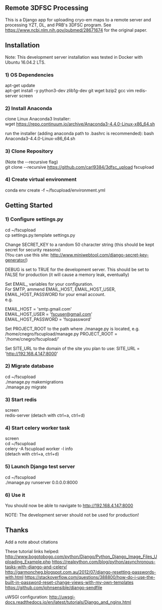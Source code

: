 ## Remote 3DFSC Processing

This is a Django app for uploading cryo-em maps to a remote server and processing YZT, DL, and PRB's 3DFSC program.
See https://www.ncbi.nlm.nih.gov/pubmed/28671674 for the original paper.
## Installation

Note: This development server installation was tested in Docker with Ubuntu 16.04.2 LTS.

### 1) OS Dependencies
apt-get update  
apt-get install -y python3-dev zlib1g-dev git wget bzip2 gcc vim redis-server screen 

### 2) Install Anaconda
clone Linux Anaconda3 Installer:  
wget https://repo.continuum.io/archive/Anaconda3-4.4.0-Linux-x86_64.sh

run the installer (adding anaconda path to .bashrc is recommended): 
bash Anaconda3-4.4.0-Linux-x86_64.sh

### 3) Clone Repository
(Note the --recursive flag)  
git clone --recursive https://github.com/carl9384/3dfsc_upload fscupload

### 4) Create virtual environment
conda env create -f ~/fscupload/environment.yml

## Getting Started

### 1) Configure settings.py
cd ~/fscupload  
cp settings.py.template settings.py

Change SECRET_KEY to a random 50 character string (this should be kept secret for security reasons)  
(You can use this site: http://www.miniwebtool.com/django-secret-key-generator/) 

DEBUG is set to TRUE for the development server. This should be set to FALSE for production (it will cause a memory leak, eventually)

Set EMAIL_ variables for your configuration.  
For SMTP, ammend EMAIL_HOST, EMAIL_HOST_USER, EMAIL_HOST_PASSWORD for your email account.  
e.g.  

EMAIL_HOST = 'smtp.gmail.com'  
EMAIL_HOST_USER = 'fscuser@gmail.com'  
EMAIL_HOST_PASSWORD = 'fscpassword'  

Set PROJECT_ROOT to the path where ./manage.py is located, e.g. /home/cnegro/fscupload/manage.py 
PROJECT_ROOT = '/home/cnegro/fscupload/' 

Set SITE_URL to the domain of the site you plan to use: 
SITE_URL = 'http://192.168.4.147:8000'

### 2) Migrate database
cd ~/fscupload  
./manage.py makemigrations  
./manage.py migrate  

### 3) Start redis
screen  
redis-server (detach with ctrl+a, ctrl+d)  

### 4) Start celery worker task
screen  
cd ~/fscupload  
celery -A fscupload worker -l info  
(detach with ctrl+a, ctrl+d)  

### 5) Launch Django test server
cd ~/fscupload  
./manage.py runserver 0.0.0.0:8000  

### 6) Use it
You should now be able to navigate to http://192.168.4.147:8000 

NOTE: The development server should not be used for production!

## Thanks

Add a note about citations

These tutorial links helped:
http://www.bogotobogo.com/python/Django/Python_Django_Image_Files_Uploading_Example.php
https://realpython.com/blog/python/asynchronous-tasks-with-django-and-celery/
http://garmoncheg.blogspot.com.au/2012/07/django-resetting-passwords-with.html
https://stackoverflow.com/questions/388800/how-do-i-use-the-built-in-password-reset-change-views-with-my-own-templates
https://github.com/johnsensible/django-sendfile

uWSGI configuration:
http://uwsgi-docs.readthedocs.io/en/latest/tutorials/Django_and_nginx.html

